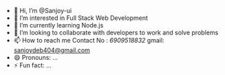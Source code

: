 - 👋 Hi, I’m @Sanjoy-ui
- 👀 I’m interested in Full Stack Web Development
- 🌱 I’m currently learning Node.js
- 💞️ I’m looking to collaborate with developers to work and solve problems 
- 📫 How to reach me Contact No : <i>6909518832</i>  gmail: sanjoydeb404@gmail.com
- 😄 Pronouns: ...
- ⚡ Fun fact: ...

<!---
Sanjoy-ui/Sanjoy-ui is a ✨ special ✨ repository because its `README.md` (this file) appears on your GitHub profile.
You can click the Preview link to take a look at your changes.
--->
